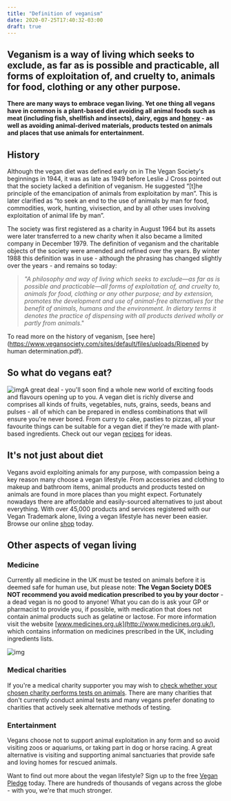 ```yaml
---
title: "Definition of veganism"
date: 2020-07-25T17:40:32-03:00
draft: true
---
```

## Veganism is a way of living which seeks to exclude, as far as is possible and practicable, all forms of exploitation of, and cruelty to, animals for food, clothing or any other purpose. 

**There are many ways to embrace vegan living. Yet one thing all vegans have in common is** **a plant-based diet avoiding all animal foods such as meat (including fish, shellfish and insects), dairy, eggs and [honey](https://www.vegansociety.com/go-vegan/why-honey-not-vegan) - as well as avoiding animal-derived materials, products tested on animals and places that use animals for entertainment.**

## History 

Although the vegan diet was defined early on in The Vegan Society's beginnings in 1944, it was as late as 1949 before Leslie J Cross pointed out that the society lacked a definition of veganism. He suggested “[t]he principle of the emancipation of animals from exploitation by man”. This is later clarified as “to seek an end to the use of animals by man for food, commodities, work, hunting, vivisection, and by all other uses involving exploitation of animal life by man”.

The society was first registered as a charity in August 1964 but its assets were later transferred to a new charity when it also became a limited company in December 1979. The definition of veganism and the charitable objects of the society were amended and refined over the years. By winter 1988 this definition was in use - although the phrasing has changed slightly over the years - and remains so today:

> *"A philosophy and way of living which seeks to exclude—as far as is possible and practicable—all forms of exploitation of, and cruelty to, animals for food, clothing or any other purpose; and by extension, promotes the development and use of animal-free alternatives for the benefit of animals, humans and the environment. In dietary terms it denotes the practice of dispensing with all products derived wholly or partly from animals*."

To read more on the history of veganism, [see here](https://www.vegansociety.com/sites/default/files/uploads/Ripened by human determination.pdf).

## So what do vegans eat? 

![img](https://www.vegansociety.com/sites/default/files/uploads/grilled%20aubergine%20and%20courgette.jpg)A great deal - you'll soon find a whole new world of exciting foods and flavours opening up to you. A vegan diet is richly diverse and comprises all kinds of fruits, vegetables, nuts, grains, seeds, beans and pulses - all of which can be prepared in endless combinations that will ensure you're never bored. From curry to cake, pasties to pizzas, all your favourite things can be suitable for a vegan diet if they're made with plant-based ingredients. Check out our vegan [recipes](https://www.vegansociety.com/resources/recipes) for ideas.

## It's not just about diet 

Vegans avoid exploiting animals for any purpose, with compassion being a key reason many choose a vegan lifestyle. From accessories and clothing to makeup and bathroom items, animal products and products tested on animals are found in more places than you might expect. Fortunately nowadays there are affordable and easily-sourced alternatives to just about everything. With over 45,000 products and services registered with our Vegan Trademark alone, living a vegan lifestyle has never been easier. Browse our online [shop](https://www.vegansociety.com/shop) today.

## Other aspects of vegan living 

### Medicine 

Currently all medicine in the UK must be tested on animals before it is deemed safe for human use, but please note: **The Vegan Society DOES NOT recommend you avoid medication prescribed to you by your doctor** - a dead vegan is no good to anyone! What you can do is ask your GP or pharmacist to provide you, if possible, with medication that does not contain animal products such as gelatine or lactose. For more information visit the website [www.medicines.org.uk](http://www.medicines.org.uk/), which contains information on medicines prescribed in the UK, including ingredients lists.

![img](https://www.vegansociety.com/sites/default/files/uploads/Goats.JPG)

### Medical charities 

If you're a medical charity supporter you may wish to [check whether your chosen charity performs tests on animals](https://www.animalaid.org.uk/the-issues/our-campaigns/animal-experiments/health-charities-animal-testing/). There are many charities that don't currently conduct animal tests and many vegans prefer donating to charities that actively seek alternative methods of testing.

### Entertainment 

Vegans choose not to support animal exploitation in any form and so avoid visiting zoos or aquariums, or taking part in dog or horse racing. A great alternative is visiting and supporting animal sanctuaries that provide safe and loving homes for rescued animals.

Want to find out more about the vegan lifestyle? Sign up to the free [Vegan Pledge](https://www.vegansociety.com/try-vegan/get-support) today. There are hundreds of thousands of vegans across the globe - with you, we're that much stronger.